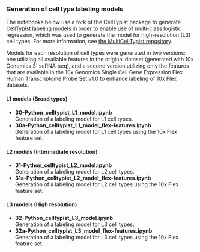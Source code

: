 ### Generation of cell type labeling models

The notebooks below use a fork of the CellTypist package to generate  CellTypist labeling models in order to enable use of multi-class logistic regression, which was used to generate the model for high-resolution (L3) cell types. For more information, see [the MultiCellTypist repository](https://github.com/aifimmunology/multicelltypist).

Models for each resolution of cell types were generated in two versions: one utilizing all available features in the original dataset (generated with 10x Genomics 3' scRNA-seq), and a second version utilizing only the features that are available in the 10x Genomics Single Cell Gene Expression Flex Human Transcriptome Probe Set v1.0 to enhance labeling of 10x Flex datasets.

#### L1 models (Broad types)

- **30-Python_celltypist_L1_model.ipynb**  
Generation of a labeling model for L1 cell types.  
- **30a-Python_celltypist_L1_model_flex-features.ipynb**  
Generation of a labeling model for L1 cell types using the 10x Flex feature set.

#### L2 models (Intermediate resolution)

- **31-Python_celltypist_L2_model.ipynb**  
Generation of a labeling model for L2 cell types.  
- **31a-Python_celltypist_L2_model_flex-features.ipynb**  
Generation of a labeling model for L2 cell types using the 10x Flex feature set.

#### L3 models (High resolution)

- **32-Python_celltypist_L3_model.ipynb**  
Generation of a labeling model for L3 cell types.  
- **32a-Python_celltypist_L3_model_flex-features.ipynb**  
Generation of a labeling model for L3 cell types using the 10x Flex feature set.
